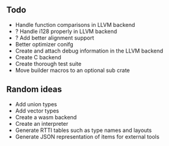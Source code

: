 ## Todo
+ Handle function comparisons in LLVM backend
+ ? Handle i128 properly in LLVM backend
+ ? Add better alignment support
+ Better optimizer conifg
+ Create and attach debug information in the LLVM backend
+ Create C backend
+ Create thorough test suite
+ Move builder macros to an optional sub crate

## Random ideas
+ Add union types
+ Add vector types
+ Create a wasm backend
+ Create an interpreter
+ Generate RTTI tables such as type names and layouts
+ Generate JSON representation of items for external tools